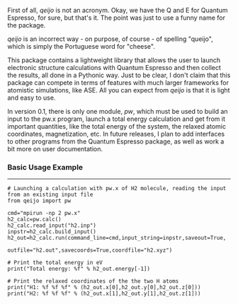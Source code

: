 First of all, *qeijo* is not an acronym. Okay, we have the Q and E for Quantum Espresso, for sure, but that's it. 
The point was just to use a funny name for the package. 

*qeijo* is an incorrect way - on purpose, of course - of spelling "queijo", which is simply the Portuguese word 
for "cheese".

This package contains a lightweight library that allows the user to launch electronic structure calculations with 
Quantum Espresso and then collect the results, all done in a Pythonic way. Just to be clear, I don't 
claim that this package can compete in terms of features with much larger frameworks for atomistic 
simulations, like ASE. All you can expect from *qeijo* is that it is light and easy to use.

In version 0.1, there is only one module, *pw*, which must be used to build an input to the pw.x program, 
launch a total energy calculation and get from it important quantities, like the total energy of the 
system, the relaxed atomic coordinates, magnetization, etc. In future releases, I plan to add interfaces 
to other programs from the Quantum Espresso package, as well as work a bit more on user documentation.

### Basic Usage Example

---

    # Launching a calculation with pw.x of H2 molecule, reading the input from an existing input file
    from qeijo import pw

    cmd="mpirun -np 2 pw.x"
    h2_calc=pw.calc()
    h2_calc.read_input("h2.inp")
    inpstr=h2_calc.build_input()
    h2_out=h2_calc.run(command_line=cmd,input_string=inpstr,saveout=True,
                       outfile="h2.out",savecoords=True,coordfile="h2.xyz")

    # Print the total energy in eV
    print("Total energy: %f" % h2_out.energy[-1])
    
    # Print the relaxed coordinates of the the two H atoms
    print("H1: %f %f %f" % (h2_out.x[0],h2_out.y[0],h2_out.z[0]))
    print("H2: %f %f %f" % (h2_out.x[1],h2_out.y[1],h2_out.z[1]))

